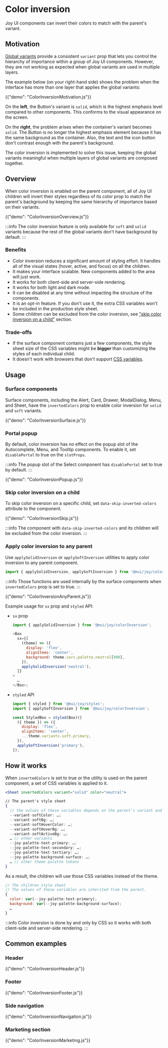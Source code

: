 # Color inversion

<p class="description">Joy UI components can invert their colors to match with the parent's variant.</p>

## Motivation

[Global variants](/joy-ui/main-features/global-variants/) provide a consistent `variant` prop that lets you control the hierarchy of importance within a group of Joy UI components. However, they are not working as expected when global variants are used in multiple layers.

The example below (on your right-hand side) shows the problem when the interface has more than one layer that applies the global variants:

{{"demo": "ColorInversionMotivation.js"}}

On the **left**, the Button's variant is `solid`, which is the highest emphasis level compared to other components.
This conforms to the visual appearance on the screen.

On the **right**, the problem arises when the container's variant becomes `solid`.
The Button is no longer the highest emphasis element because it has the same background as the container.
Also, the text and the icon button don't contrast enough with the parent's background.

The color inversion is implemented to solve this issue, keeping the global variants meaningful when multiple layers of global variants are composed together.

## Overview

When color inversion is enabled on the parent component, all of Joy UI children will invert their styles regardless of its color prop to match the parent's background by keeping the same hierarchy of importance based on their variants.

{{"demo": "ColorInversionOverview.js"}}

:::info
The color inversion feature is only available for `soft` and `solid` variants because the rest of the global variants don't have background by default.
:::

### Benefits

- Color inversion reduces a significant amount of styling effort. It handles all of the visual states (hover, active, and focus) on all the children.
- It makes your interface scalable. New components added to the area will just work.
- It works for both client-side and server-side rendering.
- It works for both light and dark mode.
- It can be disabled at any time without impacting the structure of the components.
- It is an opt-in feature. If you don't use it, the extra CSS variables won't be included in the production style sheet.
- Some children can be excluded from the color inversion, see ["skip color inversion on a child"](#skip-color-inversion-on-a-child) section.

### Trade-offs

- If the surface component contains just a few components, the style sheet size of the CSS variables might be **bigger** than customizing the styles of each individual child.
- It doesn't work with browsers that don't support [CSS variables](https://caniuse.com/css-variables).

## Usage

### Surface components

Surface components, including the Alert, Card, Drawer, ModalDialog, Menu, and Sheet, have the `invertedColors` prop to enable color inversion for `solid` and `soft` variants.

{{"demo": "ColorInversionSurface.js"}}

### Portal popup

By default, color inversion has no effect on the popup slot of the Autocomplete, Menu, and Tooltip components.
To enable it, set `disablePortal` to true on the `slotProps`.

:::info
The popup slot of the Select component has `disablePortal` set to true by default.
:::

{{"demo": "ColorInversionPopup.js"}}

### Skip color inversion on a child

To skip color inversion on a specific child, set `data-skip-inverted-colors` attribute to the component.

{{"demo": "ColorInversionSkip.js"}}

:::info
The component with `data-skip-inverted-colors` and its children will be excluded from the color inversion.
:::

### Apply color inversion to any parent

Use `applySolidInversion` or `applySoftInversion` utilities to apply color inversion to any parent component.

```js
import { applySolidInversion, applySoftInversion } from '@mui/joy/colorInversion';
```

:::info
Those functions are used internally by the surface components when `invertedColors` prop is set to true.
:::

{{"demo": "ColorInversionAnyParent.js"}}

Example usage for `sx` prop and `styled` API:

- `sx` prop

  ```js
  import { applySolidInversion } from '@mui/joy/colorInversion';

  <Box
    sx={[
      (theme) => ({
        display: 'flex',
        alignItems: 'center',
        background: theme.vars.palette.neutral[900],
      }),
      applySolidInversion('neutral'),
    ]}
  >
    …
  </Box>;
  ```

- `styled` API

  ```js
  import { styled } from '@mui/joy/styles';
  import { applySoftInversion } from '@mui/joy/colorInversion';

  const StyledBox = styled(Box)([
    ({ theme }) => ({
      display: 'flex',
      alignItems: 'center',
      ...theme.variants.soft.primary,
    }),
    applySoftInversion('primary'),
  ]);
  ```

## How it works

When `invertedColors` is set to true or the utility is used on the parent component, a set of CSS variables is applied to it.

```jsx
<Sheet invertedColors variant="solid" color="neutral">

// The parent's style sheet
{
  // the values of these variables depends on the parent's variant and color.
  --variant-softColor: …;
  --variant-softBg: …;
  --variant-softHoverColor: …;
  --variant-softHoverBg: …;
  --variant-softActiveBg: …;
  … // other variants
  --joy-palette-text-primary: …;
  --joy-palette-text-secondary: …;
  --joy-palette-text-tertiary: …;
  --joy-palette-background-surface: …;
  … // other theme palette tokens
}
```

As a result, the children will use those CSS variables instead of the theme.

```jsx
// The children style sheet
// The values of these variables are inherited from the parent.
{
  color: var(--joy-palette-text-primary);
  background: var(--joy-palette-background-surface);
  …
}
```

:::info
Color inversion is done by and only by CSS so it works with both client-side and server-side rendering.
:::

## Common examples

### Header

{{"demo": "ColorInversionHeader.js"}}

### Footer

{{"demo": "ColorInversionFooter.js"}}

### Side navigation

{{"demo": "ColorInversionNavigation.js"}}

### Marketing section

{{"demo": "ColorInversionMarketing.js"}}
